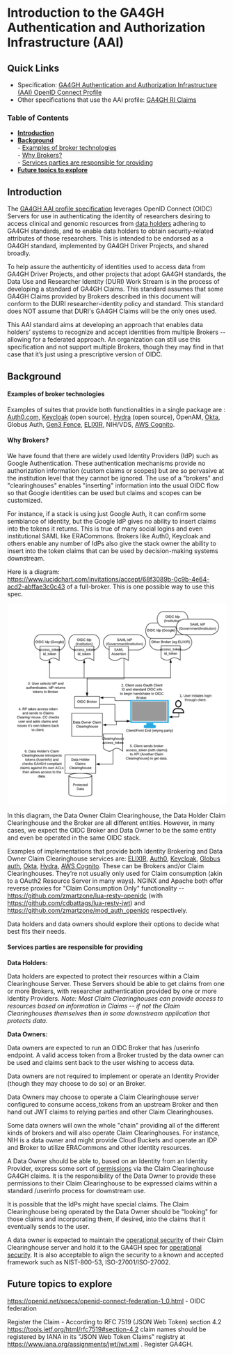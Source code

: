 # Introduction to the GA4GH Authentication and Authorization Infrastructure (AAI)

## Quick Links

- Specification: [GA4GH Authentication and Authorization Infrastructure (AAI) OpenID Connect Profile](https://github.com/ga4gh/data-security/blob/master/AAI/AAIConnectProfile.md)
- Other specifications that use the AAI profile: [GA4GH RI Claims](https://bit.ly/ga4gh-ri-v1)

### Table of Contents

- [**Introduction**](#introduction)
- [**Background**](#background)\
       - [Examples of broker technologies](#examples-of-broker-technologies)\
       - [Why Brokers?](#why-brokers)\
       - [Services parties are responsible for providing](#services-parties-are-responsible-for-providing)
- [**Future topics to explore**](#future-topics-to-explore)

## Introduction

The [GA4GH AAI profile
specification](https://github.com/ga4gh/data-security/blob/master/AAI/AAIConnectProfile.md)
leverages OpenID Connect (OIDC) Servers for use in authenticating the identity of
researchers desiring to access clinical and genomic resources from [data
holders](https://github.com/ga4gh/data-security/blob/master/AAI/AAIConnectProfile.md#term-data-holder)
adhering to GA4GH standards, and to enable data holders to obtain security-related
attributes of those researchers. This is intended to be endorsed as a GA4GH standard,
implemented by GA4GH Driver Projects, and shared broadly.

To help assure the authenticity of identities used to access data from GA4GH
Driver Projects, and other projects that adopt GA4GH standards, the Data Use and
Researcher Identity (DURI) Work Stream is in the process of developing a
standard of GA4GH Claims. This standard assumes that some GA4GH Claims provided
by Brokers described in this document will conform to the DURI researcher-identity
policy and standard. This standard does NOT assume that DURI's GA4GH Claims will be
the only ones used.

This AAI standard aims at developing an approach that enables data holders’
systems to recognize and accept identities from multiple Brokers -- allowing for
a federated approach. An organization can still use this specification and not
support multiple Brokers, though they may find in that case that it’s just using
a prescriptive version of OIDC.

## Background

#### Examples of broker technologies

Examples of suites that provide both functionalities in a single package are :
[Auth0.com](https://auth0.com/), [Keycloak](https://www.keycloak.org) (open
source), [Hydra](https://github.com/ory/hydra) (open source), OpenAM,
[Okta](https://www.okta.com/), Globus Auth, [Gen3
Fence](https://github.com/uc-cdis/fence),
[ELIXIR](https://elixir-europe.org/services/compute/aai), NIH/VDS, [AWS
Cognito](https://aws.amazon.com/cognito/).

#### Why Brokers?

We have found that there are widely used Identity Providers (IdP) such as Google
Authentication. These authentication mechanisms provide no authorization
information (custom claims or scopes) but are so pervasive at the institution
level that they cannot be ignored. The use of a "brokers" and "clearinghouses"
enables "inserting" information into the usual OIDC flow so that Google
identities can be used but claims and scopes can be customized.

For instance, if a stack is using just Google Auth, it can confirm some
semblance of identity, but the Google IdP gives no ability to insert claims into
the tokens it returns. This is true of many social logins and even institutional
SAML like ERACommons. Brokers like Auth0, Keycloak and others enable any number
of IdPs also give the stack owner the ability to insert into the token claims
that can be used by decision-making systems downstream.

Here is a diagram:
<https://www.lucidchart.com/invitations/accept/68f3089b-0c9b-4e64-acd2-abffae3c0c43>
of a full-broker. This is one possible way to use this spec.

![flow](https://github.com/ga4gh/data-security/blob/master/AAI/flow.png)

In this diagram, the Data Owner Claim Clearinghouse, the Data Holder Claim
Clearinghouse and the Broker are all different entities. However, in
many cases, we expect the OIDC Broker and Data Owner to be the same entity and
even be operated in the same OIDC stack.

Examples of implementations that provide both Identity Brokering and Data Owner
Claim Clearinghouse services are:
[ELIXIR](https://docs.google.com/document/d/1hD0lsxotLvPaML_CSydVX6rJ-zogAH2nRVl4ax4gW1o/edit#heading=h.eilp6df62hbd),
[Auth0](http://auth0.com), [Keycloak](http://keycloak.org), [Globus
auth](https://www.globus.org/tags/globus-auth), [Okta](https://www.okta.com/),
[Hydra](https://github.com/ory/hydra), [AWS
Cognito](https://aws.amazon.com/cognito/). These can be Brokers and/or
Claim Clearinghouses. They’re not usually only used for Claim consumption (akin
to a OAuth2 Resource Server in many ways). NGINX and Apache both offer reverse
proxies for "Claim Consumption Only" functionality --
<https://github.com/zmartzone/lua-resty-openidc> (with
<https://github.com/cdbattags/lua-resty-jwt>) and
<https://github.com/zmartzone/mod_auth_openidc> respectively.

Data holders and data owners should explore their options to decide what best
fits their needs.

#### Services parties are responsible for providing 

**Data Holders:**

Data holders are expected to protect their resources within a Claim
Clearinghouse Server. These Servers should be able to get claims from one or
more Brokers, with researcher authentication provided by one or more Identity
Providers. *Note: Most Claim Clearinghouses can provide access to resources
based on information in Claims -- if not the Claim Clearinghouses themselves
then in some downstream application that protects data.*

**Data Owners:**

Data owners are expected to run an OIDC Broker that has /userinfo endpoint. A
valid access token from a Broker trusted by the data owner can be
used and claims sent back to the user wishing to access data.

Data owners are not required to implement or operate an Identity Provider
(though they may choose to do so) or an Broker.

Data Owners may choose to operate a Claim Clearinghouse server configured
to consume access_tokens from an upstream Broker and then hand out JWT
claims to relying parties and other Claim Clearinghouses.

Some data owners will own the whole "chain" providing all of the different kinds
of brokers and will also operate Claim Clearinghouses. For instance, NIH is a
data owner and might provide Cloud Buckets and operate an IDP and Broker to
utilize ERACommons and other identity resources.

A Data Owner should be able to, based on an Identity from an Identity Provider,
express some sort of [permissions](#ga4gh-jwt-format) via the Claim Clearinghouse
GA4GH claims. It is the responsibility of the Data Owner to provide these
permissions to their Claim Clearinghouse to be expressed claims within a standard
/userinfo process for downstream use.

It is possible that the IdPs might have special claims. The Claim Clearinghouse
being operated by the Data Owner should be "looking" for those claims and
incorporating them, if desired, into the claims that it eventually sends to the
user.

A data owner is expected to maintain the [operational
security](https://github.com/ga4gh/data-security) of their Claim Clearinghouse
server and hold it to the GA4GH spec for [operational
security](https://github.com/ga4gh/data-security). It is also acceptable to
align the security to a known and accepted framework such as NIST-800-53,
ISO-27001/ISO-27002.

## Future topics to explore

<https://openid.net/specs/openid-connect-federation-1_0.html> - OIDC federation

Register the Claim - According to RFC 7519 (JSON Web Token) section 4.2
<https://tools.ietf.org/html/rfc7519#section-4.2> claim names should be
registered by IANA in its "JSON Web Token Claims" registry at
<https://www.iana.org/assignments/jwt/jwt.xml> . Register GA4GH.
